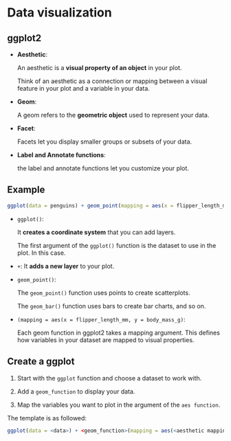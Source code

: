 # Data visualization

## ggplot2

- **Aesthetic**:

  An aesthetic is a **visual property of an object** in your plot.

  Think of an aesthetic as a connection or mapping between a visual feature in your plot and a variable in your data.

- **Geom**:

  A geom refers to the **geometric object** used to represent your data.

- **Facet**:

  Facets let you display smaller groups or subsets of your data.

- **Label and Annotate functions**:

  the label and annotate functions let you customize your plot.

## Example

```r
ggplot(data = penguins) + geom_point(mapping = aes(x = flipper_length_mm, y = body_mass_g))
```

- `ggplot()`:

  It **creates a coordinate system** that you can add layers.

  The first argument of the `ggplot()` function is the dataset to use in the plot. In this case.

- `+`: It **adds a new layer** to your plot.

- `geom_point()`:

  The `geom_point()` function uses points to create scatterplots.

  The `geom_bar()` function uses bars to create bar charts, and so on.

- `(mapping = aes(x = flipper_length_mm, y = body_mass_g)`:

  Each geom function in ggplot2 takes a mapping argument. This defines how variables in your dataset are mapped to visual properties.

## Create a ggplot

1. Start with the `ggplot` function and choose a dataset to work with.

2. Add a `geom_function` to display your data.

3. Map the variables you want to plot in the argument of the `aes function`.

The template is as followed:

```r
ggplot(data = <data>) + <geom_function>(mapping = aes(<aesthetic mapping>))
```
